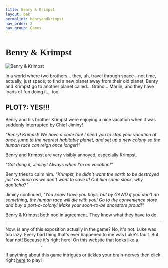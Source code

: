 ```yaml
---
title: Benry & Krimpst
layout: bak
permalink: benryandkrimpst
nav_order: 2
nav_group: Games
---
```


# <span style="font-family: 'DePixel', 'Comic Sans MS', cursive;">Benry & Krimpst</span>

![Benry & Krimpst](https://img.itch.zone/aW1nLzE3NDE0MDU3LnBuZw==/315x250%23c/%2FyL5eG.png)

In a world where two brothers... they, uh, travel through space—not time, actually, just space; to find a new planet away from their old planet, Benry and Krimpst go to another planet called... Grand... Marlin, and they have loads of fun doing it... too.

## PLOT?: YES!!!

Benry and his brother Krimpst were enjoying a nice vacation when it was suddenly interrupted by Chief Jiminy!

*"Benry! Krimpst! We have a code tan! I need you to stop your vacation at once, jump to the nearest habitable planet, and set up a new colony so the human race can reign once longer!"*

Benry and Krimpst are very visibly annoyed, especially Krimpst.

*"Got dang it, Jiminy! Always when I'm on vacation!"*

Benry tries to calm him. *"Krimpst, he didn’t want the earth to be destroyed just as much as we don’t want to save it! Cut him some slack, why don'tcha?"*

Jiminy continued, *"You know I love you boys, but by GAWD if you don’t do something, the human race will die with you! Go to the convenience store and buy a port-o-colony! Make your soon-to-be ancestors proud!"*

Benry & Krimpst both nod in agreement. They know what they have to do.

---

Now, is any of this exposition actually in the game? No, it's not. Luke was too lazy. Every bad thing that's ever happened to me was Luke's fault. But fear not! Because it's right here! On this website that looks like a <span style="background-color: white; color: white; padding: 2px 20px;">REDACTED</span>.

If anything about this game intrigues or tickles your brain-nerves then click right [here](https://another-banger.itch.io/benry-y-krimpst) to play!